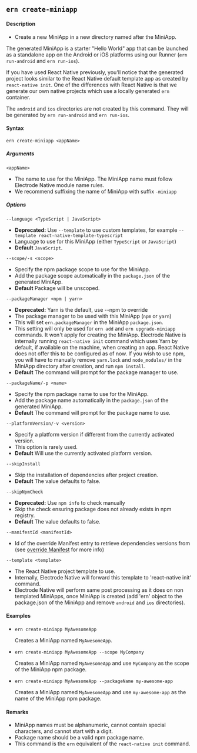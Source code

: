 ## `ern create-miniapp`

#### Description

- Create a new MiniApp in a new directory named after the MiniApp.

The generated MiniApp is a starter "Hello World" app that can be launched as a standalone app on the Android or iOS platforms using our Runner (`ern run-android` and `ern run-ios`).

If you have used React Native previously, you'll notice that the generated project looks similar to the React Native default template app as created by `react-native init`. One of the differences with React Native is that we generate our own native projects which use a locally generated `ern` container.

The `android` and `ios` directories are not created by this command. They will be generated by `ern run-android` and `ern run-ios`.

#### Syntax

`ern create-miniapp <appName>`

##### Arguments

`<appName>`

- The name to use for the MiniApp. The MiniApp name must follow Electrode Native module name rules.
- We recommend suffixing the name of MiniApp with suffix `-miniapp`

##### Options

`--language <TypeScript | JavaScript>`

- **Deprecated:** Use `--template` to use custom templates, for example
  `--template react-native-template-typescript`
- Language to use for this MiniApp (either `TypeScript` or `JavaScript`)
- **Default** `JavaScript`.

`--scope/-s <scope>`

- Specify the npm package scope to use for the MiniApp.
- Add the package scope automatically in the `package.json` of the generated MiniApp.
- **Default** Package will be unscoped.

`--packageManager <npm | yarn>`

- **Deprecated:** Yarn is the default, use --npm to override
- The package manager to be used with this MiniApp (`npm` or `yarn`)
- This will set `ern.packageManager` in the MiniApp `package.json`.
- This setting will only be used for `ern add` and `ern upgrade-miniapp` commands. It won't apply for creating the MiniApp. Electrode Native is internally running `react-native init` command which uses Yarn by default, if available on the machine, when creating an app. React Native does not offer this to be configured as of now. If you wish to use npm, you will have to manually remove `yarn.lock` and `node_modules/` in the MiniApp directory after creation, and run `npm install`.
- **Default** The command will prompt for the package manager to use.

`--packageName/-p <name>`

- Specify the npm package name to use for the MiniApp.
- Add the package name automatically in the `package.json` of the generated MiniApp.
- **Default** The command will prompt for the package name to use.

`--platformVersion/-v <version>`

- Specify a platform version if different from the currently activated version.
- This option is rarely used.
- **Default** Will use the currently activated platform version.

`--skipInstall`

- Skip the installation of dependencies after project creation.
- **Default** The value defaults to false.

`--skipNpmCheck`

- **Deprecated:** Use `npm info` to check manually
- Skip the check ensuring package does not already exists in npm registry.
- **Default** The value defaults to false.

`--manifestId <manifestId>`

- Id of the override Manifest entry to retrieve dependencies versions from (see [override Manifest][1] for more info)

`--template <template>`

- The React Native project template to use.
- Internally, Electrode Native will forward this template to 'react-native init' command.
- Electrode Native will perform same post processing as it does on non templated MiniApps, once MiniApp is created (add 'ern' object to the package.json of the MiniApp and remove `android` and `ios` directories).

#### Examples

- `ern create-miniapp MyAwesomeApp`

  Creates a MiniApp named `MyAwesomeApp`.

- `ern create-miniapp MyAwesomeApp --scope MyCompany`

  Creates a MiniApp named `MyAwesomeApp` and use `MyCompany` as the scope of the MiniApp npm package.

- `ern create-miniapp MyAwesomeApp --packageName my-awesome-app`

  Creates a MiniApp named `MyAwesomeApp` and use `my-awesome-app` as the name of the MiniApp npm package.

#### Remarks

- MiniApp names must be alphanumeric, cannot contain special characters, and cannot start with a digit.
- Package name should be a valid npm package name.
- This command is the `ern` equivalent of the `react-native init` command.

[1]: ../platform-parts/manifest/override.md
